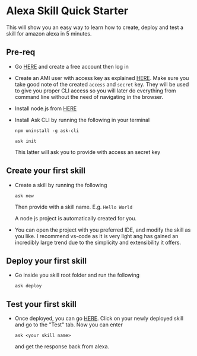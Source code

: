 # Alexa Skill Quick Starter

This will show you an easy way to learn how to create, deploy and test a skill for amazon alexa in 5 minutes.

## Pre-req
- Go [HERE](https://aws.amazon.com/console/) and create a free account then log in
- Create an AMI user with access key as explained [HERE](https://aws.amazon.com/premiumsupport/knowledge-center/create-access-key/). Make sure you take good note of the created `access` and `secret` key. They will be used to give you proper CLI access so you will later do everything from command line without the need of navigating in the browser.
- Install node.js from [HERE](https://nodejs.org)
- Install Ask CLI by running the following in your terminal

   `npm uninstall -g ask-cli`

   `ask init`
   
   This latter will ask you to provide with access an secret key

## Create your first skill
- Create a skill by running the following 
   
   `ask new`

  Then provide with a skill name. E.g. `Hello World`
  
  A node js project is automatically created for you.

- You can open the project with you preferred IDE, and modify the skill as you like. I recommend vs-code as it is very light ang has gained an incredibly large trend due to the simplicity and extensibility it offers.


## Deploy your first skill
- Go inside you skill root folder and run the following

   `ask deploy`

## Test your first skill
- Once deployed, you can go [HERE](https://developer.amazon.com/alexa/console/ask#). Click on your newly deployed skill and go to the "Test" tab.
Now you can enter 

   `ask <your skill name>`

    and get the response back from alexa.

